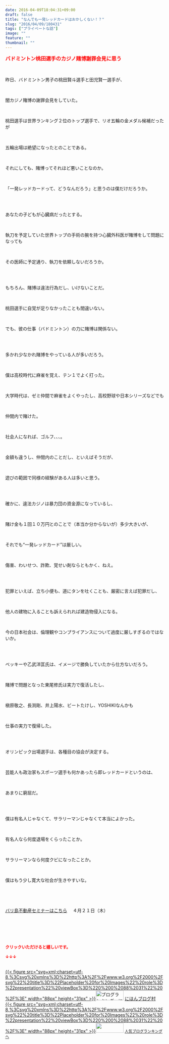 ```yaml
---
date: 2016-04-09T18:04:31+09:00
draft: false
title: "なんでも一発レッドカードはおかしくない！？"
slug: "2016/04/09/180431"
tags: ["プライベートな話"]
image: ""
feature: ""
thumbnail: ""
---
```

<p><font color="#ff0000" size="3"><strong>バドミントン桃田選手のカジノ賭博謝罪会見に思う</strong></font></p><br/><p>昨日、バドミントン男子の桃田賢斗選手と田児賢一選手が、</p><br/><p>闇カジノ賭博の謝罪会見をしていた。</p><br/><p>桃田選手は世界ランキング２位のトップ選手で、リオ五輪の金メダル候補だったが</p><br/><p>五輪出場は絶望になったとのことである。</p><br/><p>それにしても、賭博ってそれほど悪いことなのか。</p><br/><p>「一発レッドカードって、どうなんだろう」と思うのは僕だけだろうか。</p><br/><p><br/>あなたの子どもが心臓病だったとする。</p><br/><p>執刀を予定していた世界トップの手術の腕を持つ心臓外科医が賭博をして問題になっても</p><br/><p>その医師に予定通り、執刀を依頼しないだろうか。</p><br/><br/><p>もちろん、賭博は違法行為だし、いけないことだ。</p><br/><p>桃田選手に自覚が足りなかったことも間違いない。</p><br/><p>でも、彼の仕事（バドミントン）の力に賭博は関係ない。</p><br/><p><br/>多かれ少なかれ賭博をやっている人が多いだろう。</p><br/><p>僕は高校時代に麻雀を覚え、テン１でよく打った。</p><br/><p>大学時代は、ゼミ仲間で麻雀をよくやったし、高校野球や日本シリーズなどでも</p><br/><p>仲間内で賭けた。</p><br/><p>社会人になれば、ゴルフ、、、。</p><br/><p>金額も違うし、仲間内のことだし、といえばそうだが、</p><br/><p>遊びの範囲で同様の経験がある人は多いと思う。</p><br/><br/><p>確かに、違法カジノは暴力団の資金源になっているし、</p><br/><p>賭け金も１回１０万円とのことで（本当か分からないが）多少大きいが、</p><br/><p>それでも“一発レッドカード”は厳しい。</p><br/><p>傷害、わいせつ、詐欺、覚せい剤ならともかく、ねえ。</p><br/><br/><p>犯罪といえば、立ち小便も、道にタンを吐くことも、厳密に言えば犯罪だし、</p><br/><p>他人の建物に入ることも訴えられれば建造物侵入になる。</p><br/><p>今の日本社会は、倫理観やコンプライアンスについて過度に厳しすぎるのではないか。</p><br/><br/><p>ベッキーや乙武洋匡氏は、イメージで勝負していたから仕方ないだろう。</p><br/><p>賭博で問題となった東尾修氏は実力で復活したし、</p><br/><p>槇原敬之、長渕剛、井上陽水、ビートたけし、YOSHIKIなんかも</p><br/><p>仕事の実力で復帰した。</p><br/><br/><p>オリンピック出場選手は、各種目の協会が決定する。</p><br/><p>芸能人も政治家もスポーツ選手も何かあったら即レッドカードというのは、</p><br/><p>あまりに窮屈だ。</p><br/><br/><p>僕は有名人じゃなくて、サラリーマンじゃなくて本当によかった。</p><br/><p>有名人なら何度退場をくらったことか。</p><br/><p>サラリーマンなら何度クビになったことか。</p><br/><p>僕はもう少し寛大な社会が生きやすいな。</p><p><br/></p><br/><p><a href="iin.co.jp" target="_blank">バリ島不動産セミナーはこちら</a> 　４月２１日（木）</p><br/><br/><br/><br/><p><font color="#ff0000" size="2"><strong>クリックいただけると嬉しいです。<br/></strong></font></p><p><font color="#ff0000" size="2"><strong>↓↓↓</strong></font></p><p><br/><a href="http://www.blogmura.com/ranking.html" target="_blank">{{< figure src="svg+xml;charset=utf-8,%3Csvg%20xmlns%3D%22http%3A%2F%2Fwww.w3.org%2F2000%2Fsvg%22%20title%3D%22Placeholder%20for%20Images%22%20role%3D%22presentation%22%20viewBox%3D%220%200%2088%2031%22%20%2F%3E" width="88px" height="31px" >}}<noscript><img border="0" alt="ブログランキング・にほんブログ村へ" src="https://img-proxy.blog-video.jp/images?url=http%3A%2F%2Fwww.blogmura.com%2Fimg%2Fwww88_31.gif" width="88" height="31"></noscript></a> <a href="http://www.blogmura.com/ranking.html" target="_blank">にほんブログ村</a> <br/><a title="人気ブログランキングへ" href="link.php?1804582">{{< figure src="svg+xml;charset=utf-8,%3Csvg%20xmlns%3D%22http%3A%2F%2Fwww.w3.org%2F2000%2Fsvg%22%20title%3D%22Placeholder%20for%20Images%22%20role%3D%22presentation%22%20viewBox%3D%220%200%2088%2031%22%20%2F%3E" width="88px" height="31px" >}}<noscript><img border="0" src="https://blog.with2.net/img/banner/banner_22.gif" width="88" height="31"></noscript></a> <a style="FONT-SIZE: 12px" href="link.php?1804582">人気ブログランキングへ</a> </p>

